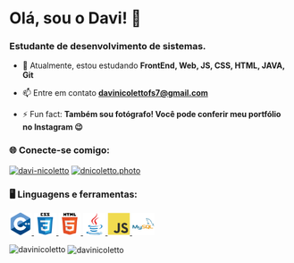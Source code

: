 <h1 >Olá, sou o Davi! 👋</h1>
<h3 >Estudante de desenvolvimento de sistemas.</h3>

- 🌱 Atualmente, estou estudando **FrontEnd, Web, JS, CSS, HTML, JAVA, Git**

- 📫 Entre em contato **davinicolettofs7@gmail.com**

- ⚡ Fun fact: **Também sou fotógrafo! Você pode conferir meu portfólio no Instagram 😉**

<h3 align="left">🌐 Conecte-se comigo:</h3>
<p align="left">
<a href="https://linkedin.com/in/davi-nicoletto" target="blank"><img align="center" src="https://raw.githubusercontent.com/rahuldkjain/github-profile-readme-generator/master/src/images/icons/Social/linked-in-alt.svg" alt="davi-nicoletto" height="30" width="40" /></a>
<a href="https://instagram.com/dnicoletto.photo" target="blank"><img align="center" src="https://raw.githubusercontent.com/rahuldkjain/github-profile-readme-generator/master/src/images/icons/Social/instagram.svg" alt="dnicoletto.photo" height="30" width="40" /></a>
</p>

<h3 align="left">🖥 Linguagens e ferramentas:</h3>
<p align="left"> <a href="https://www.w3schools.com/cpp/" target="_blank" rel="noreferrer"> <img src="https://raw.githubusercontent.com/devicons/devicon/master/icons/cplusplus/cplusplus-original.svg" alt="cplusplus" width="40" height="40"/> </a> <a href="https://www.w3schools.com/css/" target="_blank" rel="noreferrer"> <img src="https://raw.githubusercontent.com/devicons/devicon/master/icons/css3/css3-original-wordmark.svg" alt="css3" width="40" height="40"/> </a> <a href="https://www.w3.org/html/" target="_blank" rel="noreferrer"> <img src="https://raw.githubusercontent.com/devicons/devicon/master/icons/html5/html5-original-wordmark.svg" alt="html5" width="40" height="40"/> </a> <a href="https://www.java.com" target="_blank" rel="noreferrer"> <img src="https://raw.githubusercontent.com/devicons/devicon/master/icons/java/java-original.svg" alt="java" width="40" height="40"/> </a> <a href="https://developer.mozilla.org/en-US/docs/Web/JavaScript" target="_blank" rel="noreferrer"> <img src="https://raw.githubusercontent.com/devicons/devicon/master/icons/javascript/javascript-original.svg" alt="javascript" width="40" height="40"/> </a> <a href="https://www.mysql.com/" target="_blank" rel="noreferrer"> <img src="https://raw.githubusercontent.com/devicons/devicon/master/icons/mysql/mysql-original-wordmark.svg" alt="mysql" width="40" height="40"/> </a> </p>

<p><img align="left" src="https://github-readme-stats.vercel.app/api/top-langs?username=davinicoletto&show_icons=true&theme=dracula&locale=en&layout=compact" alt="davinicoletto" /></p>

<p>&nbsp;<img align="center" src="https://github-readme-stats.vercel.app/api?username=davinicoletto&show_icons=true&theme=dracula&locale=en" alt="davinicoletto" /></p>
